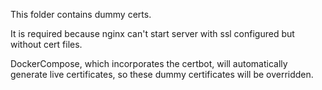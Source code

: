 This folder contains dummy certs. 

It is required because nginx can't start server with ssl configured but without cert files.

DockerCompose, which incorporates the certbot, will automatically generate live certificates, 
so these dummy certificates will be overridden.